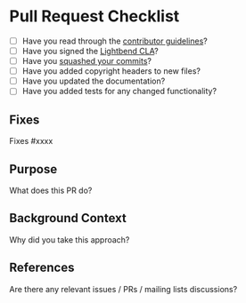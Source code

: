 # Pull Request Checklist

* [ ] Have you read through the [contributor guidelines](https://github.com/lagom/lagom/tree/master/CONTRIBUTING.md)?
* [ ] Have you signed the [Lightbend CLA](https://www.lightbend.com/contribute/cla)?
* [ ] Have you [squashed your commits](https://github.com/lagom/lagom/tree/master/WorkingWithGit.md)?
* [ ] Have you added copyright headers to new files?
* [ ] Have you updated the documentation?
* [ ] Have you added tests for any changed functionality?

## Fixes

Fixes #xxxx

## Purpose

What does this PR do?

## Background Context

Why did you take this approach?

## References

Are there any relevant issues / PRs / mailing lists discussions?
